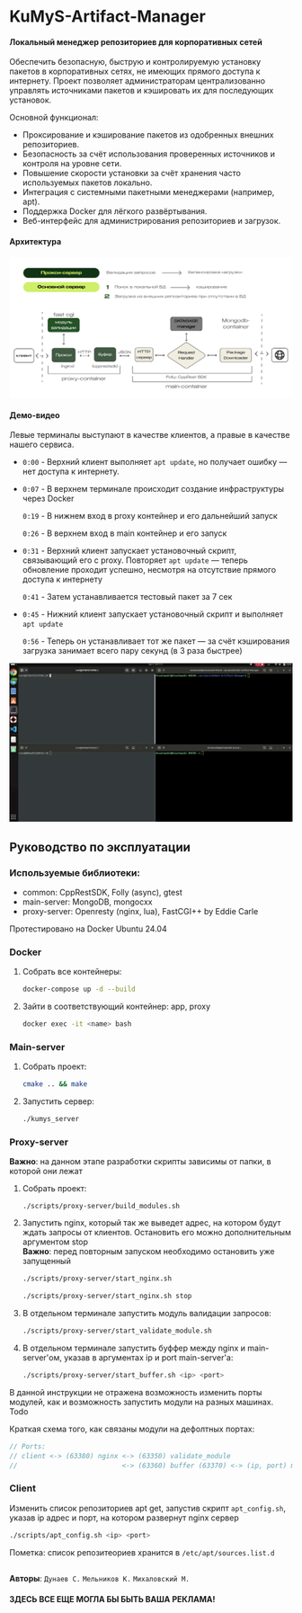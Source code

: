# KuMyS-Artifact-Manager

#### Локальный менеджер репозиториев для корпоративных сетей
Обеспечить безопасную, быструю и контролируемую установку пакетов в корпоративных сетях, не имеющих прямого доступа к интернету. Проект позволяет администраторам централизованно управлять источниками пакетов и кэшировать их для последующих установок.

Основной функционал:
* Проксирование и кэширование пакетов из одобренных внешних репозиториев.
* Безопасность за счёт использования проверенных источников и контроля на уровне сети.
* Повышение скорости установки за счёт хранения часто используемых пакетов локально.
* Интеграция с системными пакетными менеджерами (например, apt).
* Поддержка Docker для лёгкого развёртывания.
* Веб-интерфейс для администрирования репозиториев и загрузок.

#### Архитектура
![](assets/scheme.png)

#### Демо-видео
Левые терминалы выступают в качестве клиентов, а правые в качестве нашего сервиса.
* `0:00` - Верхний клиент выполняет `apt update`, но получает ошибку — нет доступа к интернету.
* `0:07` - В верхнем терминале происходит создание инфраструктуры через Docker

     `0:19` - В нижнем вход в proxy контейнер и его дальнейший запуск

     `0:26` - В верхнем вход в main контейнер и его запуск
* `0:31` - Верхний клиент запускает установочный скрипт, связывающий его с proxy. Повторяет `apt update` — теперь обновление проходит успешно, несмотря на отсутствие прямого доступа к интернету

    `0:41` -  Затем устанавливается тестовый пакет за 7 сек

* `0:45` - Нижний клиент запускает установочный скрипт и выполняет `apt update`

    `0:56` - Теперь он устанавливает тот же пакет — за счёт кэширования загрузка занимает всего пару секунд (в 3 раза быстрее)

[![](assets/demo.png)](https://www.dropbox.com/scl/fi/2afd5mwom28p318n69ovz/demo.mp4?rlkey=wkkburo0b646oe76vhmityzhe&st=akk66l2l&dl=04)

## Руководство по эксплуатации
### Используемые библиотеки: 
* common: CppRestSDK, Folly (async), gtest
* main-server: MongoDB, mongocxx
* proxy-server: Openresty (nginx, lua), FastCGI++ by Eddie Carle
<!-- Надо будет закрепить версии. Надо будет переделать данные раздел в иконки -->

Протестировано на Docker Ubuntu 24.04

### Docker
1) Собрать все контейнеры:
    ```bash
    docker-compose up -d --build
    ```
2) Зайти в соответствующий контейнер: app, proxy
    ```bash
    docker exec -it <name> bash
    ```

### Main-server
1) Собрать проект:
    ```bash
    cmake .. && make
    ```
2) Запустить сервер:
    ```bash
    ./kumys_server
    ```

### Proxy-server
**Важно**: на данном этапе разработки скрипты зависимы от папки, в которой они лежат
1) Собрать проект:
    ```
    ./scripts/proxy-server/build_modules.sh
    ```
2) Запустить nginx, который так же выведет адрес, на котором будут ждать запросы от клиентов. Остановить его можно дополнительным аргументом stop\
    **Важно**: перед повторным запуском необходимо остановить уже запущенный
    ```bash
    ./scripts/proxy-server/start_nginx.sh
    ```
    ```bash
    ./scripts/proxy-server/start_nginx.sh stop
    ```
3) В отдельном терминале запустить модуль валидации запросов:
    ```bash
    ./scripts/proxy-server/start_validate_module.sh
    ```
4) В отдельном терминале запустить буффер между nginx и main-server'ом, указав в аргументах ip и port main-server'а:
    ```bash
    ./scripts/proxy-server/start_buffer.sh <ip> <port>
    ```

В данной инструкции не отражена возможность изменить порты модулей, как и возможность запустить модули на разных машинах. Todo

Краткая схема того, как связаны модули на дефолтных портах:
```c++
// Ports:
// client <-> (63380) nginx <-> (63350) validate_module
//                          <-> (63360) buffer (63370) <-> (ip, port) main-server 
```

### Client
Изменить список репозиториев apt get, запустив скрипт `apt_config.sh`, указав ip адрес и порт, на котором развернут nginx сервер
```bash
./scripts/apt_config.sh <ip> <port>
```
Пометка: список репозитеориев хранится в `/etc/apt/sources.list.d`

##
**Авторы**: `Дунаев С.` `Мельников К.` `Михаловский М.`

#### ЗДЕСЬ ВСЕ ЕЩЕ МОГЛА БЫ БЫТЬ ВАША РЕКЛАМА!